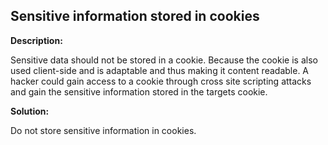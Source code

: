 
Sensitive information stored in cookies
-------

**Description:**

Sensitive data should not be stored in a cookie. Because the cookie is also used client-side and is adaptable and thus making it content readable. A hacker could gain access to a cookie through cross site scripting attacks and gain the sensitive information stored
in the targets cookie.


**Solution:**

Do not store sensitive information in cookies. 
	